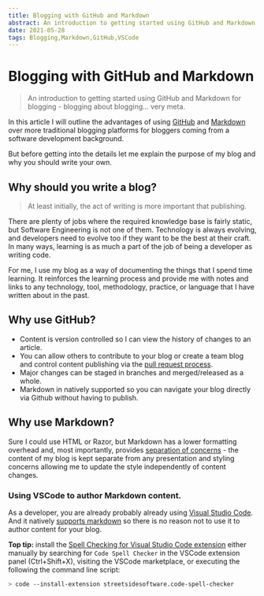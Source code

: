 ```yaml
---
title: Blogging with GitHub and Markdown
abstract: An introduction to getting started using GitHub and Markdown for blogging
date: 2021-05-28
tags: Blogging,Markdown,GitHub,VSCode
---
```


# Blogging with GitHub and Markdown

> An introduction to getting started using GitHub and Markdown for blogging - blogging about blogging... very meta.

In this article I will outline the advantages of using [GitHub](https://github.com/) and [Markdown](https://en.wikipedia.org/wiki/Markdown) over more traditional blogging platforms for bloggers coming from a software development background.  

But before getting into the details let me explain the purpose of my blog and why you should write your own.
 
## Why should you write a blog?
> At least initially, the act of writing is more important that publishing. 

There are plenty of jobs where the required knowledge base is fairly static, but Software Engineering is not one of them. Technology is always evolving, and developers need to evolve too if they want to be the best at their craft. In many ways, learning is as much a part of the job of being a developer as writing code.

For me, I use my blog as a way of documenting the things that I spend time learning. It reinforces the learning process and provide me with notes and links to any technology, tool, methodology, practice, or language that I have written about in the past. 

## Why use GitHub?

- Content is version controlled so I can view the history of changes to an article.
- You can allow others to contribute to your blog or create a team blog and control content publishing via the [pull request process](https://docs.github.com/en/github/collaborating-with-pull-requests/proposing-changes-to-your-work-with-pull-requests/about-pull-requests).
- Major changes can be staged in branches and merged/released as a whole. 
- Markdown in natively supported so you can navigate your blog directly via Github without having to publish.  

## Why use Markdown?

Sure I could use HTML or Razor, but Markdown has a lower formatting overhead and, most importantly, provides [separation of concerns](https://en.wikipedia.org/wiki/Separation_of_concerns) - the content of my blog is kept separate from any presentation and styling concerns allowing me to update the style independently of content changes.


### Using VSCode to author Markdown content.

As a developer, you are already probably already using [Visual Studio Code](https://code.visualstudio.com/). And it natively [supports markdown](https://code.visualstudio.com/docs/languages/markdown) so there is no reason not to use it to author content for your blog.


**Top tip:** install the [Spell Checking for Visual Studio Code extension](https://marketplace.visualstudio.com/items?itemName=streetsidesoftware.code-spell-checker) either manually by searching for ```Code Spell Checker``` in the VSCode extension panel (Ctrl+Shift+X), visiting the VSCode marketplace, or executing the following the command line script:

```bash
> code --install-extension streetsidesoftware.code-spell-checker
```
